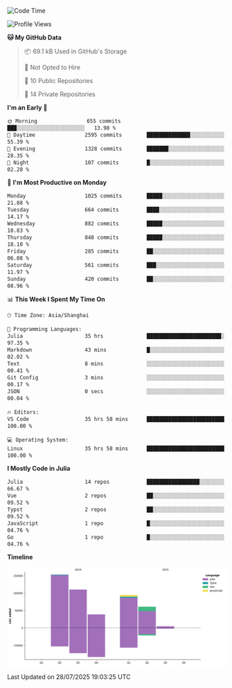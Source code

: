 <!--START_SECTION:waka-->
![Code Time](http://img.shields.io/badge/Code%20Time-696%20hrs%2038%20mins-blue)

![Profile Views](http://img.shields.io/badge/Profile%20Views-0-blue)

**🐱 My GitHub Data** 

> 📦 69.1 kB Used in GitHub's Storage 
 > 
> 🚫 Not Opted to Hire
 > 
> 📜 10 Public Repositories 
 > 
> 🔑 14 Private Repositories 
 > 
**I'm an Early 🐤** 

```text
🌞 Morning                655 commits         ███░░░░░░░░░░░░░░░░░░░░░░   13.98 % 
🌆 Daytime                2595 commits        ██████████████░░░░░░░░░░░   55.39 % 
🌃 Evening                1328 commits        ███████░░░░░░░░░░░░░░░░░░   28.35 % 
🌙 Night                  107 commits         █░░░░░░░░░░░░░░░░░░░░░░░░   02.28 % 
```
📅 **I'm Most Productive on Monday** 

```text
Monday                   1025 commits        █████░░░░░░░░░░░░░░░░░░░░   21.88 % 
Tuesday                  664 commits         ████░░░░░░░░░░░░░░░░░░░░░   14.17 % 
Wednesday                882 commits         █████░░░░░░░░░░░░░░░░░░░░   18.83 % 
Thursday                 848 commits         █████░░░░░░░░░░░░░░░░░░░░   18.10 % 
Friday                   285 commits         ██░░░░░░░░░░░░░░░░░░░░░░░   06.08 % 
Saturday                 561 commits         ███░░░░░░░░░░░░░░░░░░░░░░   11.97 % 
Sunday                   420 commits         ██░░░░░░░░░░░░░░░░░░░░░░░   08.96 % 
```


📊 **This Week I Spent My Time On** 

```text
🕑︎ Time Zone: Asia/Shanghai

💬 Programming Languages: 
Julia                    35 hrs              ████████████████████████░   97.35 % 
Markdown                 43 mins             █░░░░░░░░░░░░░░░░░░░░░░░░   02.02 % 
Text                     8 mins              ░░░░░░░░░░░░░░░░░░░░░░░░░   00.41 % 
Git Config               3 mins              ░░░░░░░░░░░░░░░░░░░░░░░░░   00.17 % 
JSON                     0 secs              ░░░░░░░░░░░░░░░░░░░░░░░░░   00.04 % 

🔥 Editors: 
VS Code                  35 hrs 58 mins      █████████████████████████   100.00 % 

💻 Operating System: 
Linux                    35 hrs 58 mins      █████████████████████████   100.00 % 
```

**I Mostly Code in Julia** 

```text
Julia                    14 repos            █████████████████░░░░░░░░   66.67 % 
Vue                      2 repos             ██░░░░░░░░░░░░░░░░░░░░░░░   09.52 % 
Typst                    2 repos             ██░░░░░░░░░░░░░░░░░░░░░░░   09.52 % 
JavaScript               1 repo              █░░░░░░░░░░░░░░░░░░░░░░░░   04.76 % 
Go                       1 repo              █░░░░░░░░░░░░░░░░░░░░░░░░   04.76 % 
```



**Timeline**

![Lines of Code chart](https://raw.githubusercontent.com/DimhamT/DimhamT/main/assets/bar_graph.png)


 Last Updated on 28/07/2025 19:03:25 UTC
<!--END_SECTION:waka-->



<!--
**dhtantoy/dhtantoy** is a ✨ _special_ ✨ repository because its `README.md` (this file) appears on your GitHub profile.

Here are some ideas to get you started:

- 🔭 I’m currently working on ...
- 🌱 I’m currently learning ...
- 👯 I’m looking to collaborate on ...
- 🤔 I’m looking for help with ...
- 💬 Ask me about ...
- 📫 How to reach me: ...
- 😄 Pronouns: ...
- ⚡ Fun fact: ...
-->
